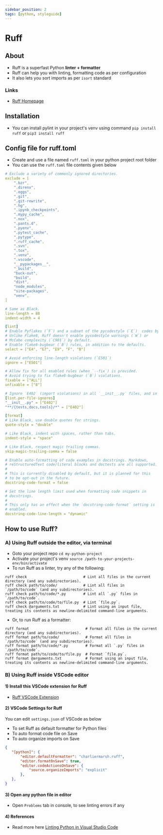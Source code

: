 ```yaml
---
sidebar_position: 2
tags: [python, styleguide]
---
```


# Ruff

## About
- Ruff is a superfast Python **linter + formatter**
- Ruff can help you with linting, formatting code as per configuration
- It also lets you sort imports as per `isort` standard

### Links
- [Ruff Homepage](https://docs.astral.sh/ruff/)

## Installation
- You can install pylint in your project's venv using command `pip install ruff` or `pip3 install ruff`

## Config file for ruff.toml
- Create and use a file named `ruff.toml` in your python project root folder
- You can use the `ruff.toml` file contents given below

```yml
# Exclude a variety of commonly ignored directories.
exclude = [
    ".bzr",
    ".direnv",
    ".eggs",
    ".git",
    ".git-rewrite",
    ".hg",
    ".ipynb_checkpoints",
    ".mypy_cache",
    ".nox",
    ".pants.d",
    ".pyenv",
    ".pytest_cache",
    ".pytype",
    ".ruff_cache",
    ".svn",
    ".tox",
    ".venv",
    ".vscode",
    "__pypackages__",
    "_build",
    "buck-out",
    "build",
    "dist",
    "node_modules",
    "site-packages",
    "venv",
]

# Same as Black.
line-length = 88
indent-width = 4

[lint]
# Enable Pyflakes (`F`) and a subset of the pycodestyle (`E`)  codes by default.
# Unlike Flake8, Ruff doesn't enable pycodestyle warnings (`W`) or
# McCabe complexity (`C901`) by default.
# Enable flake8-bugbear (`B`) rules, in addition to the defaults.
select = ["E4", "E7", "E9", "F", "B"]

# Avoid enforcing line-length violations (`E501`)
ignore = ["E501"]

# Allow fix for all enabled rules (when `--fix`) is provided.
# Avoid trying to fix flake8-bugbear (`B`) violations.
fixable = ["ALL"]
unfixable = ["B"]

# Ignore `E402` (import violations) in all `__init__.py` files, and in select subdirectories.
[lint.per-file-ignores]
"__init__.py" = ["E402"]
"**/{tests,docs,tools}/*" = ["E402"]

[format]
# Like Black, use double quotes for strings.
quote-style = "double"

# Like Black, indent with spaces, rather than tabs.
indent-style = "space"

# Like Black, respect magic trailing commas.
skip-magic-trailing-comma = false

# Enable auto-formatting of code examples in docstrings. Markdown,
# reStructuredText code/literal blocks and doctests are all supported.
#
# This is currently disabled by default, but it is planned for this
# to be opt-out in the future.
docstring-code-format = false

# Set the line length limit used when formatting code snippets in
# docstrings.
#
# This only has an effect when the `docstring-code-format` setting is
# enabled.
docstring-code-line-length = "dynamic"
```

## How to use Ruff?
### A) Using Ruff outside the editor, via terminal
- Goto your project repo `cd my-python-project`
- Activate your project's venv `source /path-to-your-projects-env/bin/activate`
- To run Ruff as a linter, try any of the following:
```
ruff check                          # Lint all files in the current directory (and any subdirectories).
ruff check path/to/code/            # Lint all files in `/path/to/code` (and any subdirectories).
ruff check path/to/code/*.py        # Lint all `.py` files in `/path/to/code`.
ruff check path/to/code/to/file.py  # Lint `file.py`.
ruff check @arguments.txt           # Lint using an input file, treating its contents as newline-delimited command-line arguments.
```

- Or, to run Ruff as a formatter:

```
ruff format                          # Format all files in the current directory (and any subdirectories).
ruff format path/to/code/            # Format all files in `/path/to/code` (and any subdirectories).
ruff format path/to/code/*.py        # Format all `.py` files in `/path/to/code`.
ruff format path/to/code/to/file.py  # Format `file.py`.
ruff format @arguments.txt           # Format using an input file, treating its contents as newline-delimited command-line arguments.
```

### B) Using Ruff inside VSCode editor
#### 1) Install this VSCode extension for Ruff
- [Ruff VSCode Extension](https://marketplace.visualstudio.com/items?itemName=charliermarsh.ruff)

#### 2) VSCode Settings for Ruff
You can edit `settings.json` of VSCode as below
- To set Ruff as default formatter for Python files
- To auto format code file on Save
- To auto organize imports on Save

```json
{
   "[python]": {
       "editor.defaultFormatter": "charliermarsh.ruff",
       "editor.formatOnSave": true,
       "editor.codeActionsOnSave": {
           "source.organizeImports": "explicit"
       },
   },
}
``` 

#### 3) Open any python file in editor
- Open `Problems` tab in console, to see  linting errors if any

#### 4) References
- Read more here [Linting Python in Visual Studio Code
](https://code.visualstudio.com/docs/python/linting)